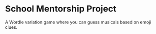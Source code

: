 # School Mentorship Project

A Wordle variation game where you can guess musicals based on emoji clues.
